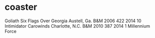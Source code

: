 # coaster
Goliath	Six Flags Over Georgia	Austell, Ga.	B&M	2006	422	2014
10	Intimidator	Carowinds	Charlotte, N.C.	B&M	2010	387	2014
1	Millennium Force
